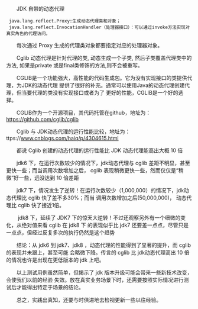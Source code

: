 　　JDK 自带的动态代理

     java.lang.reflect.Proxy:生成动态代理类和对象；
     java.lang.reflect.InvocationHandler（处理器接口）：可以通过invoke方法实现对真实角色的代理访问。

　　每次通过 Proxy 生成的代理类对象都要指定对应的处理器对象。


　　Cglib 动态代理是针对代理的类, 动态生成一个子类, 然后子类覆盖代理类中的方法, 如果是private
或是final类修饰的方法,则不会被重写。

　　CGLIB是一个功能强大，高性能的代码生成包。它为没有实现接口的类提供代理，为JDK的动态代理
提供了很好的补充。通常可以使用Java的动态代理创建代理，但当要代理的类没有实现接口或者为了
更好的性能，CGLIB是一个好的选择。

　　CGLIB作为一个开源项目，其代码托管在github，地址为：https://github.com/cglib/cglib

　　Cglib 与 JDK动态代理的运行性能比较，地址为：ttps://www.cnblogs.com/haiq/p/4304615.html

　　都说 Cglib 创建的动态代理的运行性能比 JDK 动态代理能高出大概 10 倍

　　jdk6 下，在运行次数较少的情况下，jdk动态代理与 cglib 差距不明显，甚至更快一些；而当调用次数增加之后，
 cglib 表现稍微更快一些，然而仅仅是“稍微”好一些，远没达到 10 倍差距
 
 　　jdk7 下，情况发生了逆转！在运行次数较少（1,000,000）的情况下，jdk动态代理比 cglib 快了差不多30%；而当
 调用次数增加之后(50,000,000)， 动态代理比 cglib 快了接近1倍。
 
 　　 jdk8 下，延续了 JDK7 下的惊天大逆转！不过还观察另外有一个细微的变化，从绝对值来看 cglib 在 jdk8 下
 的表现似乎比 jdk7 还要差一点点，尽管只是一点点，但经过反复多次的执行仍然是这个趋势

　　结论：从 jdk6 到 jdk7、jdk8 ，动态代理的性能得到了显著的提升，而 cglib 的表现并未跟上，甚至可能
会略微下降。传言的 cglib 比 jdk动态代理高出 10 倍的情况也许是出现在更低版本的 jdk 上吧。

　　以上测试用例虽然简单，但揭示了 jdk 版本升级可能会带来一些新技术改变，会使我们以前的经验
失效。放在真实业务场景下时，还需要按照实际情况进行测试后才能得出特定于场景的结论。

　　总之，实践出真知，还要与时俱进地去检视更新一些以往经验。
